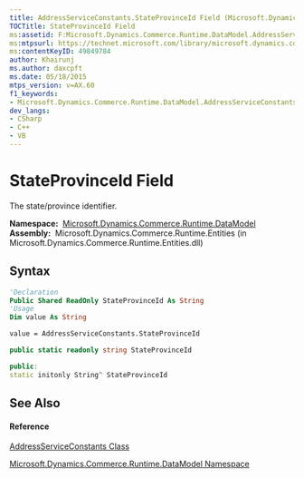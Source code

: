```yaml
---
title: AddressServiceConstants.StateProvinceId Field (Microsoft.Dynamics.Commerce.Runtime.DataModel)
TOCTitle: StateProvinceId Field
ms:assetid: F:Microsoft.Dynamics.Commerce.Runtime.DataModel.AddressServiceConstants.StateProvinceId
ms:mtpsurl: https://technet.microsoft.com/library/microsoft.dynamics.commerce.runtime.datamodel.addressserviceconstants.stateprovinceid(v=AX.60)
ms:contentKeyID: 49849784
author: Khairunj
ms.author: daxcpft
ms.date: 05/18/2015
mtps_version: v=AX.60
f1_keywords:
- Microsoft.Dynamics.Commerce.Runtime.DataModel.AddressServiceConstants.StateProvinceId
dev_langs:
- CSharp
- C++
- VB
---
```


# StateProvinceId Field

The state/province identifier.

**Namespace:**  [Microsoft.Dynamics.Commerce.Runtime.DataModel](microsoft-dynamics-commerce-runtime-datamodel-namespace.md)  
**Assembly:**  Microsoft.Dynamics.Commerce.Runtime.Entities (in Microsoft.Dynamics.Commerce.Runtime.Entities.dll)

## Syntax

``` vb
'Declaration
Public Shared ReadOnly StateProvinceId As String
'Usage
Dim value As String

value = AddressServiceConstants.StateProvinceId
```

``` csharp
public static readonly string StateProvinceId
```

``` c++
public:
static initonly String^ StateProvinceId
```

## See Also

#### Reference

[AddressServiceConstants Class](addressserviceconstants-class-microsoft-dynamics-commerce-runtime-datamodel.md)

[Microsoft.Dynamics.Commerce.Runtime.DataModel Namespace](microsoft-dynamics-commerce-runtime-datamodel-namespace.md)

